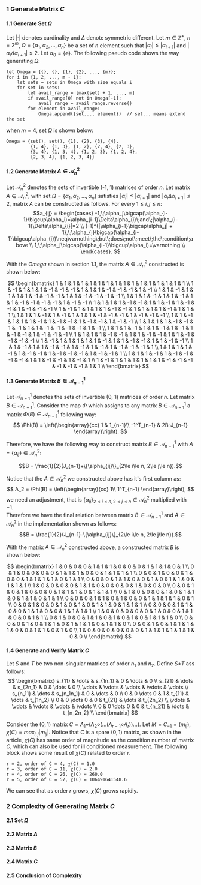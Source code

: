### 1 Generate Matrix $C$
#### 1.1 Generate Set $\Omega$
Let $|\cdot|$ denotes cardinality and $\Delta$ denote symmetric different. Let $m\in \mathbb{Z}^{+}$, $n=2^m$, $\Omega = \{\alpha_1, \alpha_2, ..., \alpha_n\}$ be a set of $n$ element such that $|\alpha_i| \leq |\alpha_{i+1}|$ and $|\alpha_i \Delta \alpha_{i+1}| \leq 2$. Let $\alpha_0=\{\varnothing\}$. The following pseudo code shows the way generating $\Omega$: 
```
let Omega = {{}, {}, {1}, {2}, ..., {m}};
for i in {1, 2, ..., m - 1}: 
    let sets = sets in Omega with size equals i
    for set in sets:
        let avail_range = [max(set) + 1, ..., m]
        if avail_range[0] not in Omega[-1]:
            avail_range = avail_range.reverse()
        for element in avail_range:
            Omega.append({set..., element})  // set... means extend the set
```

when $m=4$, set $\Omega$ is shown below:
```
Omega = {set(), set(), {1}, {2}, {3}, {4}, 
         {1, 4}, {1, 3}, {1, 2}, {2, 4}, {2, 3}, 
         {3, 4}, {1, 3, 4}, {1, 2, 3}, {1, 2, 4}, 
         {2, 3, 4}, {1, 2, 3, 4}}
```

#### 1.2 Generate Matrix $A \in \mathcal{A}_n^2$
Let $\mathcal{A}_n^2$ denotes the sets of invertible (-1, 1) matrices of order $n$. Let matrix $A \in \mathcal{A}_n^2$, with set $\Omega = \{\alpha_1, \alpha_2, ..., \alpha_n\}$ satisfies $|\alpha_i| \leq |\alpha_{i+1}|$ and $|\alpha_i \Delta \alpha_{i+1}| \leq 2$, matrix $A$ can be constructed as follows.
For every $1 \leq i,j \leq n$:
$$a_{ij} = \begin{cases}
    -1,\;\alpha_j\bigcap(\alpha_{i-1}\bigcup\alpha_i)=\alpha_{i-1}\Delta\alpha_{i}\;and\;|\alpha_{i-1}\Delta\alpha_{i}|=2 \\
    (-1)^{|\alpha_{i-1}\bigcap\alpha_j| + 1},\;\alpha_{j}\bigcap(\alpha_{i-1}\bigcup\alpha_{i})\neq\varnothing\;but\;does\;not\;meet\;the\;condition\;above \\
    1,\;\alpha_j\bigcap(\alpha_{i-1}\bigcup\alpha_i)=\varnothing \\
\end{cases}.
$$

With the $Omega$ shown in section 1.1, the matrix $A \in \mathcal{A}_n^2$ constructed is shown below:

$$
\begin{bmatrix}
    1 & 1 & 1 & 1 & 1 & 1 & 1 & 1 & 1 & 1 & 1 & 1 & 1 & 1 & 1 & 1 \\
    1 & -1 & 1  & 1  & 1  & -1 & -1 & -1 & 1  & 1  & 1  & -1 & -1 & -1 & 1  & -1 \\
    1 & 1  & -1 & 1  & 1  & 1  & 1  & -1 & -1 & -1 & 1  & 1  & -1 & -1 & -1 & -1 \\
    1 & 1  & 1  & -1 & 1  & 1  & -1 & 1  & 1  & -1 & -1 & -1 & -1 & 1  & -1 & -1 \\
    1 & 1  & 1  & 1  & -1 & -1 & 1  & 1  & -1 & 1  & -1 & -1 & 1  & -1 & -1 & -1 \\
    1 & -1 & 1  & 1  & 1  & 1  & -1 & -1 & 1  & 1  & 1  & 1  & -1 & 1  & 1  & 1  \\
    1 & 1  & 1  & -1 & 1  & -1 & 1  & 1  & 1  & -1 & -1 & -1 & 1  & -1 & -1 & -1 \\
    1 & 1  & -1 & 1  & 1  & 1  & -1 & 1  & -1 & -1 & 1  & -1 & -1 & 1  & -1 & -1 \\
    1 & 1  & 1  & 1  & -1 & -1 & 1  & -1 & 1  & 1  & -1 & -1 & -1 & -1 & 1  & -1 \\
    1 & 1  & 1  & -1 & 1  & 1  & -1 & 1  & -1 & 1  & -1 & -1 & 1  & -1 & -1 & -1 \\
    1 & 1  & 1  & 1  & -1 & -1 & 1  & 1  & -1 & -1 & 1  & 1  & -1 & -1 & -1 & -1 \\
    1 & -1 & 1  & 1  & 1  & 1  & 1  & -1 & 1  & 1  & -1 & -1 & 1  & 1  & -1 & -1 \\
    1 & 1  & -1 & 1  & 1  & -1 & -1 & 1  & -1 & 1  & -1 & 1  & -1 & -1 & -1 & 1  \\
    1 & 1  & 1  & 1  & -1 & 1  & -1 & -1 & 1  & -1 & -1 & -1 & 1  & -1 & -1 & 1  \\
    1 & 1  & 1  & -1 & 1  & -1 & -1 & -1 & -1 & 1  & 1  & -1 & -1 & 1  & -1 & 1  \\
    1 & -1 & 1  & 1  & 1  & 1  & 1  & 1  & -1 & -1 & -1 & -1 & -1 & -1 & 1  & 1  \\
\end{bmatrix}
$$

#### 1.3 Generate Matrix $B \in \mathcal{A}_{n - 1}^1$
Let $\mathcal{A}_{n - 1}^1$ denotes the sets of invertible (0, 1) matrices of order $n$. Let matrix $B \in \mathcal{A}_{n - 1}^1$. Consider the map $\Phi$ which assigns to any matrix $B \in \mathcal{A}_{n - 1}^1$ a matrix $\Phi(B) \in \mathcal{A}_{n - 1}^1$ following way:
$$ \Phi(B) = \left(\begin{array}{cc} 
1 & 1_{n-1}\\
-1^T_{n-1} & 2B-J_{n-1}
\end{array}\right).
$$

Therefore, we have the following way to construct matrix $B \in \mathcal{A}_{n - 1}^1$ with $A=\{\alpha_{ij}\}\in \mathcal{A}_n^2$:

$$B = \frac{1}{2}(J_{n-1}+\{\alpha_{ij}\}_{2\le i\le n, 2\le j\le n}).$$

Notice that the $A \in \mathcal{A}_n^2$ we constructed above has it's first column as:
$$ A_2 = \Phi(B) = \left(\begin{array}{cc} 
1\\
1^T_{n-1}
\end{array}\right),
$$
we need an adjustment, that is $\{\alpha_{ij}\}_{2\le i\le n, 2\le j\le n} \in \mathcal{A}_n^2$ multiplied with $-1$.  
Therefore we have the final relation between matrix $B \in \mathcal{A}_{n - 1}^1$ and $A \in \mathcal{A}_n^2$ in the implementation shown as follows:    
$$B = \frac{1}{2}(J_{n-1}-\{\alpha_{ij}\}_{2\le i\le n, 2\le j\le n}).$$

With the matrix $A \in \mathcal{A}_n^2$ constructed above, a constructed matrix $B$ is shown below:

$$
\begin{bmatrix}
    1 & 0 & 0 & 0 & 1 & 1 & 1 & 0 & 0 & 0 & 1 & 1 & 1 & 0 & 1 \\
    0 & 1 & 0 & 0 & 0 & 0 & 1 & 1 & 1 & 0 & 0 & 1 & 1 & 1 & 1 \\
    0 & 0 & 1 & 0 & 0 & 1 & 0 & 0 & 1 & 1 & 1 & 1 & 0 & 1 & 1 \\
    0 & 0 & 0 & 1 & 1 & 0 & 0 & 1 & 0 & 1 & 1 & 0 & 1 & 1 & 1 \\
    1 & 0 & 0 & 0 & 0 & 1 & 1 & 0 & 0 & 0 & 0 & 1 & 0 & 0 & 0 \\
    0 & 0 & 1 & 0 & 1 & 0 & 0 & 0 & 1 & 1 & 1 & 0 & 1 & 1 & 1 \\
    0 & 1 & 0 & 0 & 0 & 1 & 0 & 1 & 1 & 0 & 1 & 1 & 0 & 1 & 1 \\
    0 & 0 & 0 & 1 & 1 & 0 & 1 & 0 & 0 & 1 & 1 & 1 & 1 & 0 & 1 \\
    0 & 0 & 1 & 0 & 0 & 1 & 0 & 1 & 0 & 1 & 1 & 0 & 1 & 1 & 1 \\
    0 & 0 & 0 & 1 & 1 & 0 & 0 & 1 & 1 & 0 & 0 & 1 & 1 & 1 & 1 \\
    1 & 0 & 0 & 0 & 0 & 0 & 1 & 0 & 0 & 1 & 1 & 0 & 0 & 1 & 1 \\
    0 & 1 & 0 & 0 & 1 & 1 & 0 & 1 & 0 & 1 & 0 & 1 & 1 & 1 & 0 \\
    0 & 0 & 0 & 1 & 0 & 1 & 1 & 0 & 1 & 1 & 1 & 0 & 1 & 1 & 0 \\
    0 & 0 & 1 & 0 & 1 & 1 & 1 & 1 & 0 & 0 & 1 & 1 & 0 & 1 & 0 \\
    1 & 0 & 0 & 0 & 0 & 0 & 0 & 1 & 1 & 1 & 1 & 1 & 1 & 0 & 0 \\
\end{bmatrix}
$$

#### 1.4 Generate and Verify Matrix $C$
Let $S$ and $T$ be two non-singular matrices of order $n_1$ and $n_2$. Define $S \diamond T$ ass follows:
$$
\begin{bmatrix}
    s_{11} & \dots & s_{1n_1} & 0 & \dots  & 0 \\
    s_{21} & \dots & s_{2n_1} & 0 & \dots  & 0 \\
    \vdots & \vdots & \vdots & \vdots & \vdots \\
    s_{n_11} & \dots & s_{n_1n_1} & 0 & \dots  & 0 \\
    0 & 0 \dots 0 & 1 & t_{11} & \dots & t_{1n_2} \\
    0 & 0 \dots 0 & 0 & t_{21} & \dots & t_{2n_2} \\
    \vdots & \vdots & \vdots & \vdots & \vdots \\
    0 & 0 \dots 0 & 0 & t_{n_21} & \dots & t_{n_2n_2} \\
\end{bmatrix}
$$

Consider the $(0, 1)$ matrix $C = A_1 \diamond (A_2 \diamond (. . . (A_{r−1} \diamond A_r))...)$. Let $M = C_{-1} = (m_{ij})$, $χ(C) = max_{i,j} |m_{ij}|$. Notice that $C$ is a spare $(0, 1)$ matrix, as shown in the article, $χ(C)$ has same order of magnitude as the condition number of matrix $C$, which can also be used for ill conditioned measurement. The following block shows some result of $χ(C)$ related to order $r$.

```
r = 2, order of C = 4, χ(C) = 1.0
r = 3, order of C = 11, χ(C) = 2.0
r = 4, order of C = 26, χ(C) = 260.0
r = 5, order of C = 57, χ(C) = 106491641548.6
```

We can see that as order $r$ grows, $χ(C)$ grows rapidly.

### 2 Complexity of Generating Matrix $C$
#### 2.1 Set $\Omega$
#### 2.2 Matrix $A$
#### 2.3 Matrix $B$
#### 2.4 Matrix $C$
#### 2.5 Conclusion of Complexity
